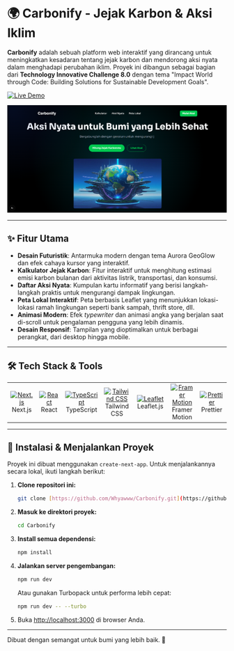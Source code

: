 # 🌍 Carbonify - Jejak Karbon & Aksi Iklim

**Carbonify** adalah sebuah platform web interaktif yang dirancang untuk meningkatkan kesadaran tentang jejak karbon dan mendorong aksi nyata dalam menghadapi perubahan iklim. Proyek ini dibangun sebagai bagian dari **Technology Innovative Challenge 8.0** dengan tema "Impact World through Code: Building Solutions for Sustainable Development Goals".

[![Live Demo](https://img.shields.io/badge/Live%20Demo-Visit%20Site-green?style=for-the-badge)](https://your-live-demo-url.com) 


![Carbonify Screenshot](/carbonify-app/public/images/image.png) 

---

## ✨ Fitur Utama

-   **Desain Futuristik**: Antarmuka modern dengan tema Aurora GeoGlow dan efek cahaya kursor yang interaktif.
-   **Kalkulator Jejak Karbon**: Fitur interaktif untuk menghitung estimasi emisi karbon bulanan dari aktivitas listrik, transportasi, dan konsumsi.
-   **Daftar Aksi Nyata**: Kumpulan kartu informatif yang berisi langkah-langkah praktis untuk mengurangi dampak lingkungan.
-   **Peta Lokal Interaktif**: Peta berbasis Leaflet yang menunjukkan lokasi-lokasi ramah lingkungan seperti bank sampah, thrift store, dll.
-   **Animasi Modern**: Efek *typewriter* dan animasi angka yang berjalan saat di-scroll untuk pengalaman pengguna yang lebih dinamis.
-   **Desain Responsif**: Tampilan yang dioptimalkan untuk berbagai perangkat, dari desktop hingga mobile.

---

## 🛠️ Tech Stack & Tools

<table>
  <tr>
    <td align="center" width="96">
      <a href="https://nextjs.org/">
        <img src="https://techstack-generator.vercel.app/nextjs-icon.svg" alt="Next.js" width="65" height="65" />
      </a>
      <br>Next.js
    </td>
    <td align="center" width="96">
      <a href="https://react.dev/">
        <img src="https://techstack-generator.vercel.app/react-icon.svg" alt="React" width="65" height="65" />
      </a>
      <br>React
    </td>
    <td align="center" width="96">
      <a href="https://www.typescriptlang.org/">
        <img src="https://techstack-generator.vercel.app/ts-icon.svg" alt="TypeScript" width="65" height="65" />
      </a>
      <br>TypeScript
    </td>
    <td align="center" width="96">
      <a href="https://tailwindcss.com/">
        <img src="https://techstack-generator.vercel.app/tailwind-icon.svg" alt="Tailwind CSS" width="65" height="65" />
      </a>
      <br>Tailwind CSS
    </td>
    <td align="center" width="96">
        <a href="https://leafletjs.com/">
            <img src="https://cdn.jsdelivr.net/gh/devicons/devicon/icons/leaflet/leaflet-original.svg" alt="Leaflet" width="65" height="65" />
        </a>
        <br>Leaflet.js
    </td>
    <td align="center" width="96">
      <a href="https://www.framer.com/motion/">
        <img src="https://cdn.jsdelivr.net/gh/devicons/devicon/icons/framermotion/framermotion-original.svg" alt="Framer Motion" width="65" height="65" />
      </a>
      <br>Framer Motion
    </td>
     <td align="center" width="96">
      <a href="https://prettier.io/">
        <img src="https://cdn.jsdelivr.net/gh/devicons/devicon@latest/icons/prettier/prettier-original.svg" alt="Prettier" width="65" height="65" />
      </a>
      <br>Prettier
    </td>
  </tr>
</table>

---

## 🚀 Instalasi & Menjalankan Proyek

Proyek ini dibuat menggunakan `create-next-app`. Untuk menjalankannya secara lokal, ikuti langkah berikut:

1.  **Clone repositori ini:**
    ```bash
    git clone [https://github.com/Whyawww/Carbonify.git](https://github.com/Whyawww/Carbonify.git)
    ```

2.  **Masuk ke direktori proyek:**
    ```bash
    cd Carbonify
    ```

3.  **Install semua dependensi:**
    ```bash
    npm install
    ```

4.  **Jalankan server pengembangan:**
    ```bash
    npm run dev
    ```
    Atau gunakan Turbopack untuk performa lebih cepat:
    ```bash
    npm run dev -- --turbo
    ```

5.  Buka [http://localhost:3000](http://localhost:3000) di browser Anda.

---

Dibuat dengan semangat untuk bumi yang lebih baik. 💚